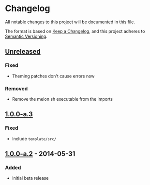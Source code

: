 # Changelog

All notable changes to this project will be documented in this file.

The format is based on [Keep a Changelog](https://keepachangelog.com/en/1.0.0/),
and this project adheres to [Semantic Versioning](https://semver.org/spec/v2.0.0.html).

## [Unreleased]

### Fixed

- Theming patches don't cause errors now

### Removed

- Remove the melon sh executable from the imports

## [1.0.0-a.3]

### Fixed

- Include `template/src/`

## [1.0.0-a.2] - 2014-05-31

### Added

- Initial beta release

[unreleased]: https://github.com/olivierlacan/keep-a-changelog/compare/v1.0.0-a.3...HEAD
[1.0.0-a.3]: https://github.com/dothq/melon/compare/v1.0.0-a.2...v1.0.0-a.3
[1.0.0-a.2]: https://github.com/dothq/melon/compare/v1.0.0-a.1...v1.0.0-a.2
